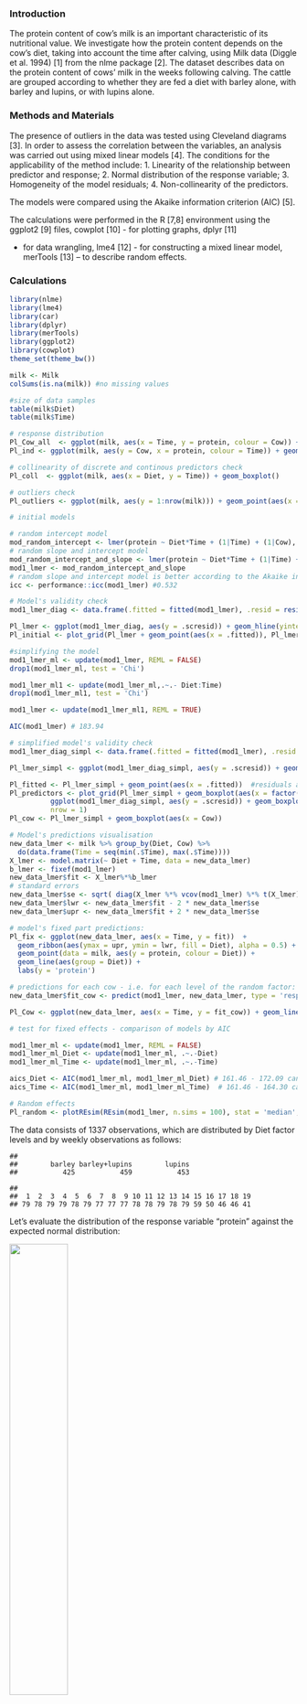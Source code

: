 ### Introduction

The protein content of cow’s milk is an important characteristic of its
nutritional value. We investigate how the protein content depends on the
cow’s diet, taking into account the time after calving, using Milk data
(Diggle et al. 1994) \[1\] from the nlme package \[2\]. The dataset
describes data on the protein content of cows’ milk in the weeks
following calving. The cattle are grouped according to whether they are
fed a diet with barley alone, with barley and lupins, or with lupins
alone.

### Methods and Materials

The presence of outliers in the data was tested using Cleveland diagrams
\[3\]. In order to assess the correlation between the variables, an
analysis was carried out using mixed linear models \[4\]. The conditions
for the applicability of the method include: 1. Linearity of the
relationship between predictor and response; 2. Normal distribution of
the response variable; 3. Homogeneity of the model residuals; 4.
Non-collinearity of the predictors.

The models were compared using the Akaike information criterion (AIC)
\[5\].

The calculations were performed in the R \[7,8\] environment using the
ggplot2 \[9\] files, cowplot \[10\] - for plotting graphs, dplyr \[11\]
- for data wrangling, lme4 \[12\] - for constructing a mixed linear
model, merTools \[13\] – to describe random effects.

### Calculations

``` r
library(nlme)
library(lme4)
library(car)
library(dplyr)
library(merTools)
library(ggplot2)
library(cowplot)
theme_set(theme_bw())

milk <- Milk
colSums(is.na(milk)) #no missing values

#size of data samples
table(milk$Diet)
table(milk$Time)

# response distribution
Pl_Cow_all  <- ggplot(milk, aes(x = Time, y = protein, colour = Cow)) + geom_point()
Pl_ind <- ggplot(milk, aes(y = Cow, x = protein, colour = Time)) + geom_point()

# collinearity of discrete and continous predictors check
Pl_coll  <- ggplot(milk, aes(x = Diet, y = Time)) + geom_boxplot()

# outliers check
Pl_outliers <- ggplot(milk, aes(y = 1:nrow(milk))) + geom_point(aes(x = protein) )

# initial models

# random intercept model
mod_random_intercept <- lmer(protein ~ Diet*Time + (1|Time) + (1|Cow), data = milk)
# random slope and intercept model
mod_random_intercept_and_slope <- lmer(protein ~ Diet*Time + (1|Time) + (1 + Time|Cow), data = milk, control = lmerControl(optimizer = 'bobyqa', optCtrl = list(maxfun = 2e5)))  
mod1_lmer <- mod_random_intercept_and_slope 
# random slope and intercept model is better according to the Akaike information criterion
icc <- performance::icc(mod1_lmer) #0.532 

# Model's validity check
mod1_lmer_diag <- data.frame(.fitted = fitted(mod1_lmer), .resid = resid(mod1_lmer, type = 'pearson'), .scresid = resid(mod1_lmer, type = 'pearson', scaled = TRUE), milk)

Pl_lmer <- ggplot(mod1_lmer_diag, aes(y = .scresid)) + geom_hline(yintercept = 0)
Pl_initial <- plot_grid(Pl_lmer + geom_point(aes(x = .fitted)), Pl_lmer + geom_boxplot(aes(x = factor(Time))), ggplot(mod1_lmer_diag, aes(y = .scresid)) + geom_boxplot(aes(x = Diet)), nrow = 1) #heteroscedasticity is abcent, time autocorrelations are mitigated

#simplifying the model
mod1_lmer_ml <- update(mod1_lmer, REML = FALSE)
drop1(mod1_lmer_ml, test = 'Chi')

mod1_lmer_ml1 <- update(mod1_lmer_ml,.~.- Diet:Time)
drop1(mod1_lmer_ml1, test = 'Chi')

mod1_lmer <- update(mod1_lmer_ml1, REML = TRUE)

AIC(mod1_lmer) # 183.94

# simplified model's validity check
mod1_lmer_diag_simpl <- data.frame(.fitted = fitted(mod1_lmer), .resid = resid(mod1_lmer, type = 'pearson'), .scresid = resid(mod1_lmer, type = 'pearson', scaled = TRUE), milk)

Pl_lmer_simpl <- ggplot(mod1_lmer_diag_simpl, aes(y = .scresid)) + geom_hline(yintercept = 0)

Pl_fitted <- Pl_lmer_simpl + geom_point(aes(x = .fitted))  #residuals are homogenuous
Pl_predictors <- plot_grid(Pl_lmer_simpl + geom_boxplot(aes(x = factor(Time))),
          ggplot(mod1_lmer_diag_simpl, aes(y = .scresid)) + geom_boxplot(aes(x = Diet)),
          nrow = 1)
Pl_cow <- Pl_lmer_simpl + geom_boxplot(aes(x = Cow))

# Model's predictions visualisation
new_data_lmer <- milk %>% group_by(Diet, Cow) %>%
  do(data.frame(Time = seq(min(.$Time), max(.$Time))))
X_lmer <- model.matrix(~ Diet + Time, data = new_data_lmer)
b_lmer <- fixef(mod1_lmer)
new_data_lmer$fit <- X_lmer%*%b_lmer
# standard errors
new_data_lmer$se <- sqrt( diag(X_lmer %*% vcov(mod1_lmer) %*% t(X_lmer)) )
new_data_lmer$lwr <- new_data_lmer$fit - 2 * new_data_lmer$se
new_data_lmer$upr <- new_data_lmer$fit + 2 * new_data_lmer$se

# model's fixed part predictions:
Pl_fix <- ggplot(new_data_lmer, aes(x = Time, y = fit))  +
  geom_ribbon(aes(ymax = upr, ymin = lwr, fill = Diet), alpha = 0.5) +
  geom_point(data = milk, aes(y = protein, colour = Diet)) +
  geom_line(aes(group = Diet)) + 
  labs(y = 'protein')

# predictions for each cow - i.e. for each level of the random factor:
new_data_lmer$fit_cow <- predict(mod1_lmer, new_data_lmer, type = 'response')

Pl_Cow <- ggplot(new_data_lmer, aes(x = Time, y = fit_cow)) + geom_line(aes(colour = Cow)) + geom_point(data = milk, aes(x = Time, y = protein, colour = Cow)) + guides(colour = guide_legend(ncol = 2)) + geom_ribbon(alpha = 0.3, aes(ymin = lwr, ymax = upr)) + facet_grid(Diet~.)

# test for fixed effects - comparison of models by AIC

mod1_lmer_ml <- update(mod1_lmer, REML = FALSE)
mod1_lmer_ml_Diet <- update(mod1_lmer_ml, .~.-Diet)
mod1_lmer_ml_Time <- update(mod1_lmer_ml, .~.-Time)

aics_Diet <- AIC(mod1_lmer_ml, mod1_lmer_ml_Diet) # 161.46 - 172.09 cannot drop Diet as AIC will rise
aics_Time <- AIC(mod1_lmer_ml, mod1_lmer_ml_Time)  # 161.46 - 164.30 cannot drop Time as AIC will rise

# Random effects
Pl_random <- plotREsim(REsim(mod1_lmer, n.sims = 100), stat = 'median', sd = TRUE)
```

The data consists of 1337 observations, which are distributed by Diet
factor levels and by weekly observations as follows:

    ## 
    ##        barley barley+lupins        lupins 
    ##           425           459           453

    ## 
    ##  1  2  3  4  5  6  7  8  9 10 11 12 13 14 15 16 17 18 19 
    ## 79 78 79 79 78 79 77 77 77 78 78 79 78 79 59 50 46 46 41

Let’s evaluate the distribution of the response variable “protein”
against the expected normal distribution:

<img src="Cows-milk-project-eng_files/figure-markdown_github/unnamed-chunk-3-1.png" width="45%" height="45%" />

Distributions of the response variable “protein” against time and
against the grouping factor Cow:

**Figure 1** Distributions of the protein response variable against time
and against cows.

![](Cows-milk-project-eng_files/figure-markdown_github/unnamed-chunk-4-1.png)![](Cows-milk-project-eng_files/figure-markdown_github/unnamed-chunk-4-2.png)

Collinearity tests for the continuous and discrete predictors and for
outliers in the data did not reveal any violations (Figures 2, 3).

**Figure 2** Predictors are not collinear:

<img src="Cows-milk-project-eng_files/figure-markdown_github/unnamed-chunk-5-1.png" width="45%" height="45%" />

**Figure 3** Outliers are absent:

<img src="Cows-milk-project-eng_files/figure-markdown_github/unnamed-chunk-6-1.png" width="45%" height="45%" />

We constructed a model with random intercept and a model with random
slope and intercept. The random parts of both models reflect the fact
that in this case, the time after calving will also be a cause of
variability, along with the grouping factor Cow - that is, we have
crossed random effects. A comparison of the Akaike information criteria
showed that the latter model is better:

    ##                                df    AIC
    ## mod_random_intercept            9 345.62
    ## mod_random_intercept_and_slope 11 202.65

Close examinations of the model did not reveal any violations. The
residuals of the model with predicted values and the residuals of the
model with the predictors are distributed homogeneously (Figure 4).

**Figure 4** The graph of the dependence of the residuals on the
predicted values

![](Cows-milk-project-eng_files/figure-markdown_github/unnamed-chunk-8-1.png)![](Cows-milk-project-eng_files/figure-markdown_github/unnamed-chunk-8-2.png)![](Cows-milk-project-eng_files/figure-markdown_github/unnamed-chunk-8-3.png)

Since the interaction of the Diet and Time predictors turned out to be
statistically insignificant, the model was simplified, the conditions of
applicability were not violated. The sizes of random effects have the
following shape:

**Figure 5** Ranges of random effects

![](Cows-milk-project-eng_files/figure-markdown_github/unnamed-chunk-9-1.png)

The test for fixed effects showed that the Diet and Time predictors are
statistically significant (Table 2).

**Table 2** The test for fixed effects

    ##                   df    AIC
    ## mod1_lmer_ml       9 161.46
    ## mod1_lmer_ml_Diet  7 172.09

    ##                   df    AIC
    ## mod1_lmer_ml       9 161.46
    ## mod1_lmer_ml_Time  8 164.30

### Discussion and Results

The final model has the following shape:

**Table 3** Final simplified model

    ## lmer(formula = protein ~ Diet + Time + (1 | Time) + (1 + Time | 
    ##     Cow), data = milk, REML = TRUE, control = lmerControl(optimizer = "bobyqa", 
    ##     optCtrl = list(maxfun = 200000)))

Fixed effects are described by the expression
*p**r**o**t**e**i**n*<sub>*i*</sub> = 3.613 − 0.094 \* *D**i**e**t*<sub>*b**a**r**l**e**y* + *l**u**p**i**n**s*, *i*</sub> − 0.198 \* *D**i**e**t*<sub>*l**u**p**i**n**s*, *i*</sub> − 0.018 \* *T**i**m**e*<sub>*i*</sub>

**Figure 6** The graph of grouped predictions

![](Cows-milk-project-eng_files/figure-markdown_github/unnamed-chunk-12-1.png)

**Figure 7** Graphs of individual predictions for cows

<img src="Cows-milk-project-eng_files/figure-markdown_github/unnamed-chunk-13-1.png" width="125%" height="125%" />

### Conclusions

According to the obtained results, the protein content in milk
correlates with the cow’s diet and on the time passed after calving
(Akaike information criterion test). For cows on a mixed diet (barley +
lupins) and for cows that ate only lupins, the protein content in milk
was lower by 0.094 and 0.198 percentage points respectively, than for
cows that were fed only with barley. At the same time, the more time
passed after calving, the less protein the cow’s milk contained (Akaike
information criterion test).

### References

\[1\]. Dataset Milk (Diggle, P., Liang, K. Y., & Zeger, S. L. (1994).
Longitudinal data analysis. New York: Oxford University Press, 5, 13.)

\[2\]. Pinheiro J. et al. (2021) Package ‘nlme’, version 3.1-152 URL
<https://cran.r-project.org/web/packages/nlme/nlme.pdf>

\[3\]. Chang W. R Graphics Cookbook, 2nd edition ISBN-10: 1491978600 URL
<https://r-graphics.org>

\[4\]. Wikipedia contributors. (2021, May 15). Mixed model. In
Wikipedia, The Free Encyclopedia. Retrieved 19:38, Jume 03, 2021, from
<https://en.wikipedia.org/wiki/Mixed_model>

\[5\]. Wikipedia contributors. (2021, March 20). Akaike information
criterion. In Wikipedia, The Free Encyclopedia. Retrieved 19:38, May 16,
2021, from <https://en.wikipedia.org/wiki/Akaike_information_criterion>

\[7\]. R Core Team. (2018). R: A language and environment for
statistical computing. R Foundation for Statistical Computing, Vienna,
Austria. URL <http://www.R-project.org/>.

\[8\]. RStudio (2018). RStudio: Integrated development environment for R
(Version 1.1.453). Boston, MA. URL <http://www.rstudio.org/>

\[9\]. Wickham, H. (2016). ggplot2: elegant graphics for data analysis.
Springer.

\[10\]. Wilke C. (2020) Introduction to cowplot. package version 1.1.1
URL
<https://cran.r-project.org/web/packages/cowplot/vignettes/introduction.html>

\[11\]. (2021) dplyr: A Grammar of Data Manipulation. package version
1.0.5 URL <https://cran.r-project.org/web/packages/dplyr/index.html>

\[12\]. (2021) lme4: Linear Mixed-Effects Models using ‘Eigen’ and S4.
package version 1.1-27 URL
<https://cran.r-project.org/web/packages/lme4/index.html>

\[13\]. (2020) merTools: Tools for Analyzing Mixed Effect Regression
Models. package version 0.5.2 URL
<https://cran.r-project.org/web/packages/merTools/index.html>
